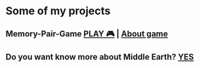 # Some of my projects
## Memory-Pair-Game [**PLAY :video_game:**](https://babayk0.github.io/Memory-Pair-Game/) | [About game](https://github.com/babayK0/babayK0.github.io/tree/master/Memory-Pair-Game#memory-pair-game)
## Do you want know more about Middle Earth? [**YES**](http://babayk0.github.io/js-dom-midleearth)
